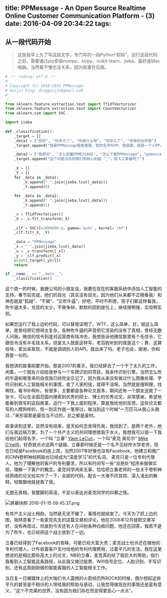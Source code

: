 title: PPMessage - An Open Source Realtime Online Customer Communication Platform - (3)
date: 2016-04-09 20:34:22
tags:
---
## 从一段代码开始

> 这是我早上为了写这些文字，专门写的一段Python“软码”。运行这段代码之前，需要通过pip安装numpy、scipy、scikit-learn、jieba，最好是Mac电脑。当然看不懂也没关系，因为故事在后面。

```python
# -*- coding: utf-8 -*-
#
# Copyright (C) 2010-2016 PPMessage.
# Guijin Ding, dingguijin@gmail.com
#

from sklearn.feature_extraction.text import TfidfVectorizer
from sklearn.feature_extraction.text import CountVectorizer
from sklearn.svm import SVC

import jieba
                                    
def _classification():
    _target = []
    _data1 = ["您好", "你多大了", "你是什么呀", "你怎么了", "你男的女的呀"]
    _target.append("我是PPMessage智能客服，我的名字叫PP，我很面，就是一个小PP，所以叫PP，您有什么的问题需要问我？")

    _data2 = ["我想买", "怎么部署PPMESSAGE", "怎么下载PPMessage", "ppmessage是什么意思"]
    _target.append("这个问题涉及到我们的核心利益 ^_^，转人工客服吧？")
    
    _X = []
    _Y = []
    for _data in _data1:
        _X.append(" ".join(jieba.lcut(_data)))
        _Y.append(0)
        
    for _data in _data2:
        _X.append(" ".join(jieba.lcut(_data)))
        _Y.append(1)

    _v = TfidfVectorizer()
    _X = _v.fit_transform(_X)
    
    _clf = SVC(C=1000000.0, gamma='auto', kernel='rbf')
    _clf.fit(_X, _Y)
       
    _data = "PPMessage"
    _x = " ".join(jieba.lcut(_data))
    _x = _v.transform([_x])
    _y = _clf.predict(_x)
    print(_target[_y[0]])
    return

if __name__ == "__main__":
    _classification()

```

这个周一的时候，我跟公司的小朋友说，我要在现在的客服系统中添加人工智能的支持，春节前完成，他们的目光（其实没有目光，因为他们从来都不正眼看我）和神态就是“狐疑”、“不屑”、“又吹牛逼”，好吧，平时不积德，孩子们都这样看我，吹牛逼太多，兑现的太少，不做争辩，默默的回到座位上，继续搜啊搜，实验啊实验。

如果您运行了我上边的代码，可以替我证明了。WTF，这么简单，对，就这么简单，是曾经把它想得太复杂，各种吹牛逼的声音把它渲染的没有了真相，曾经无数人问我，微信的信令到底对运营商有啥冲击，我想告诉他微信那里有个毛信令，它跟信令没有半毛钱关系，但是文人就是这样写，老百姓听到的就是这个；靠，这算给啥，拿出来臭现，不就是调调别人的API，就出来了吗，老子也会，谢谢，你和我是一伙的。

我想讲的故事刚要开始，那是2007的春天，我已经辞去了一个干了太久的工作，闲着，一个朋友介绍给我参与一个车牌识别的项目，我来作识别引擎。当然怎么吹的牛逼和哪里来的自信我已经完全忘记了，因为我从来没有做过什么图像处理、字符识别和人工智能相关的事情，收了人家的钱，就得干活呀。当然就是搜啊搜，找啊找，看书补啊补。有很多，主要都是各种论文居多。期间还有一个朋友送我了一张卡，可以在全国范围内搜索到优秀的硕士、博士的优秀论文，非常感谢，希望他能看到我写的这段故事，运行一下我上面的程序，算是我给他的反馈。这些论文都写的人模狗样的，但一到实作就一笔带过，每当到这个时候“一万匹马从我心头跑过...”来形容那是最恰当不过的，总之都是废材。

故事讲到这里，显然没有结束，皇天如何怎舍得负我，我找到了，是两个老外，他们与我远隔万里，为了一个共产主义的共同理想救我于水火，我想我可以提一下我给他们起得名字，一个叫 “立春” [Yann LeCun](http://yann.lecun.com/)，一个叫“麦克 奥尼尔” [Mike O'neilll](http://www.codeproject.com/Articles/16650/Neural-Network-for-Recognition-of-Handwritten-Digi)，好奇就点点这两个链接。立春那时候还是一个名不见经传大学老师，现在已经是Facebook的座上宾，当然2007年好像也没有Facebook，他建立和推广的CNN卷积神经网路也已经成为“深度学习”的代名词。 麦克只是一位专利代理人，他为了理解他的客户的专利要求，所以有时间写一些“没用处”程序来做做实验，理解一下客户的概念。麦克同学闲来无事，恰恰把立春老师的一些关于卷积神经网络的论文给实作了一下，全部的代码，配合一大堆不厌其烦、深入浅出的解释，轻飘飘地就拯救了我。

无图无真相，我蹩脚的英语，不足以表达对麦克同学的仰慕之情。

![屏幕快照 2016-01-15 09.45.37.png](http://upload-images.jianshu.io/upload_images/1452741-eb098d4227c9742d.png?imageMogr2/auto-orient/strip%7CimageView2/2/w/1240)

有共产主义战士相助，当然是无坚不摧了，事情也就结束了。今天为了抓上边的图，我特意看了一些麦克先生的这篇文章和评论，他在2006年12月就把文章写好，没有再改过，但直到今天还有人在问他各种白痴问题，他还在回答，我若不是为了吹牛，也已经把这个战士放到了一边。

立春已经得到了Facebook的青睐，可能已经大富大贵；麦克战士也许还在做他的专利代理人，计件收着客户支付给他的专利代理费用，过着平凡的生活。我在这里想说的是相比那些高大上的论文，NB的立春，麦克真的给了我巨大的帮助，指引我看到人工智能这条路径，从此我又做过股票、Wifi信号定位、人脸识别、手写识别、还有这周刚刚做的智能客服的人工智能相关工作。

当日复一日被媒体上的大咖们令人震撼的火箭经历所ROCK的时候，偶尔想起这些平凡的甚至是不相识的人带给我的帮助与感动，让我觉得做现在的事情还是蛮有意义，“这个不完美的世界，没有因为我们存在而变得更恶心一点点”。
